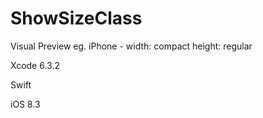 # ShowSizeClass
Visual Preview eg. iPhone - width: compact height: regular

Xcode 6.3.2 

Swift

iOS 8.3
